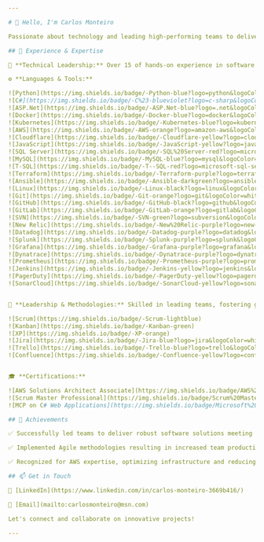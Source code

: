 ```yaml
---

# 👋 Hello, I'm Carlos Monteiro

Passionate about technology and leading high-performing teams to deliver exceptional software solutions. 

## 💼 Experience & Expertise

🚀 **Technical Leadership:** Over 15 of hands-on experience in software systems development, installation, testing, and maintenance across diverse domains.

⚙️ **Languages & Tools:**

![Python](https://img.shields.io/badge/-Python-blue?logo=python&logoColor=white)
![C#](https://img.shields.io/badge/-C%23-blueviolet?logo=c-sharp&logoColor=white)
![ASP.Net](https://img.shields.io/badge/-ASP.Net-blue?logo=.net&logoColor=white)
![Docker](https://img.shields.io/badge/-Docker-blue?logo=docker&logoColor=white)
![Kubernetes](https://img.shields.io/badge/-Kubernetes-blue?logo=kubernetes&logoColor=white)
![AWS](https://img.shields.io/badge/-AWS-orange?logo=amazon-aws&logoColor=white)
![Cloudflare](https://img.shields.io/badge/-Cloudflare-yellow?logo=cloudflare&logoColor=white)
![JavaScript](https://img.shields.io/badge/-JavaScript-yellow?logo=javascript&logoColor=white)
![SQL Server](https://img.shields.io/badge/-SQL%20Server-red?logo=microsoft-sql-server&logoColor=white)
![MySQL](https://img.shields.io/badge/-MySQL-blue?logo=mysql&logoColor=white)
![T-SQL](https://img.shields.io/badge/-T--SQL-red?logo=microsoft-sql-server&logoColor=white)
![Terraform](https://img.shields.io/badge/-Terraform-purple?logo=terraform&logoColor=white)
![Ansible](https://img.shields.io/badge/-Ansible-darkgreen?logo=ansible&logoColor=white)
![Linux](https://img.shields.io/badge/-Linux-black?logo=linux&logoColor=white)
![Git](https://img.shields.io/badge/-Git-orange?logo=git&logoColor=white)
![GitHub](https://img.shields.io/badge/-GitHub-black?logo=github&logoColor=white)
![GitLab](https://img.shields.io/badge/-GitLab-orange?logo=gitlab&logoColor=white)
![SVN](https://img.shields.io/badge/-SVN-green?logo=subversion&logoColor=white)
![New Relic](https://img.shields.io/badge/-New%20Relic-purple?logo=new-relic&logoColor=white)
![Datadog](https://img.shields.io/badge/-Datadog-purple?logo=datadog&logoColor=white)
![Splunk](https://img.shields.io/badge/-Splunk-purple?logo=splunk&logoColor=white)
![Grafana](https://img.shields.io/badge/-Grafana-purple?logo=grafana&logoColor=white)
![Dynatrace](https://img.shields.io/badge/-Dynatrace-purple?logo=dynatrace&logoColor=white)
![Prometheus](https://img.shields.io/badge/-Prometheus-purple?logo=prometheus&logoColor=white)
![Jenkins](https://img.shields.io/badge/-Jenkins-yellow?logo=jenkins&logoColor=white)
![PagerDuty](https://img.shields.io/badge/-PagerDuty-yellow?logo=pagerduty&logoColor=white)
![SonarCloud](https://img.shields.io/badge/-SonarCloud-yellow?logo=sonarcloud&logoColor=white)


🏢 **Leadership & Methodologies:** Skilled in leading teams, fostering growth, and delivering excellence through Agile methodologies.

![Scrum](https://img.shields.io/badge/-Scrum-lightblue)
![Kanban](https://img.shields.io/badge/-Kanban-green)
![XP](https://img.shields.io/badge/-XP-orange)
![Jira](https://img.shields.io/badge/-Jira-blue?logo=jira&logoColor=white)
![Trello](https://img.shields.io/badge/-Trello-blue?logo=trello&logoColor=white)
![Confluence](https://img.shields.io/badge/-Confluence-yellow?logo=confluence&logoColor=white)


🎓 **Certifications:**

![AWS Solutions Architect Associate](https://img.shields.io/badge/AWS%20Solutions%20Architect%20Associate-yellow?logo=amazon-aws&logoColor=white)
![Scrum Master Professional](https://img.shields.io/badge/Scrum%20Master%20Professional-blue?logo=certProf)
![MCP on C# Web Applications](https://img.shields.io/badge/Microsoft%20Certified%20Professional%20on%20C%23%20Web%20Application-orange?logo=microsoft&logoColor=white)

## 🌟 Achievements

✅ Successfully led teams to deliver robust software solutions meeting client requirements.

✅ Implemented Agile methodologies resulting in increased team productivity and higher-quality deliveries.

✅ Recognized for AWS expertise, optimizing infrastructure and reducing operational costs.

## 📫 Get in Touch

🔗 [LinkedIn](https://www.linkedin.com/in/carlos-monteiro-3669b416/)

📧 [Email](mailto:carlosmonteiro@msn.com)

Let's connect and collaborate on innovative projects!

---
```

